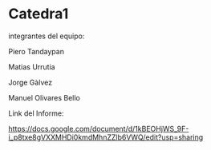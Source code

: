 # Catedra1
integrantes del equipo:

Piero Tandaypan

Matias Urrutia 

Jorge Gàlvez

Manuel Olivares Bello

Link del Informe:

https://docs.google.com/document/d/1kBEOHjWS_9F-i_p8txe8gVXXMHDi0kmdMhnZZlb6VWQ/edit?usp=sharing
